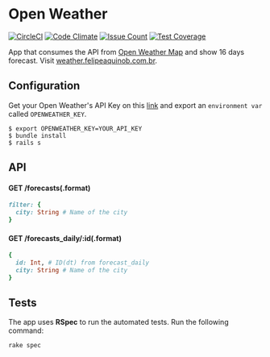 # Open Weather

[![CircleCI](https://circleci.com/gh/aquinofb/open_weather.svg?style=svg)](https://circleci.com/gh/aquinofb/open_weather)
[![Code Climate](https://codeclimate.com/github/aquinofb/open_weather/badges/gpa.svg)](https://codeclimate.com/github/aquinofb/open_weather)
[![Issue Count](https://codeclimate.com/github/aquinofb/open_weather/badges/issue_count.svg)](https://codeclimate.com/github/aquinofb/open_weather)
[![Test Coverage](https://codeclimate.com/github/aquinofb/open_weather/badges/coverage.svg)](https://codeclimate.com/github/aquinofb/open_weather/coverage)

App that consumes the API from [Open Weather Map](http://openweathermap.org/) and show 16 days forecast. Visit [weather.felipeaquinob.com.br](http://weather.felipeaquinob.com.br/).

## Configuration

Get your Open Weather's API Key on this [link](http://openweathermap.org/appid) and export an `environment var` called `OPENWEATHER_KEY`.

```shell
$ export OPENWEATHER_KEY=YOUR_API_KEY
$ bundle install
$ rails s
```

## API

#### GET /forecasts(.format)
```ruby
filter: {
  city: String # Name of the city
}
```

#### GET /forecasts_daily/:id(.format)
```ruby
{
  id: Int, # ID(dt) from forecast_daily
  city: String # Name of the city
}
```

## Tests

The app uses **RSpec** to run the automated tests. Run the following command:

```shell
rake spec
```
